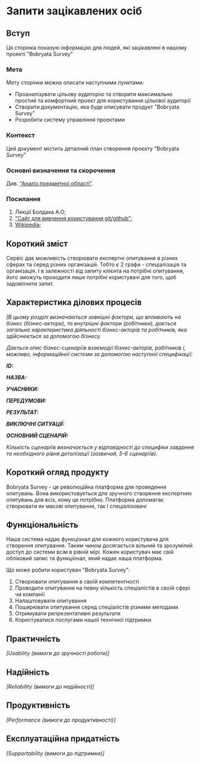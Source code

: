 # Запити зацікавлених осіб

## Вступ

Ця сторінка показую інформацію для людей, які зацікавлені в нашому проекті "Bobryata Survey"

### Мета

Мету сторінки можна описати наступними пунктами:
+ Проаналізувати цільову аудиторію та створити максимально простий та комфортний проект для користування цільової аудиторії
+ Створити документацію, яка буде описувати продукт "Bobryata Survey"
+ Розробити систему управління проектами

### Контекст

Цей документ містить деталний план створення проєкту "Bobryata Survey"


### Основні визначення та скорочення

Див. ["Аналіз предметної області"](https://bochka123.github.io/bobryataStars/requirements/state-of-the-art.html#%D0%BE%D1%81%D0%BD%D0%BE%D0%B2%D0%BD%D1%96-%D0%B2%D0%B8%D0%B7%D0%BD%D0%B0%D1%87%D0%B5%D0%BD%D0%BD%D1%8F).


### Посилання

1. Лекції Болдака А.О;
2. ["Сайт для вивчення користування git/github"](https://www.atlassian.com/ru/git/tutorials/what-is-git);
3. [Wikipedia](https://ru.wikipedia.org/);


## Короткий зміст

Сервіс дає можливість створювати експертні опитування в різних сферах та серед різних організацій. Тобто є 2 графи - спеціалізація та організація. І в залежності від запиту клієнта на потрібні опитування, його зможуть проходити лише потрібні користувачі для того, щоб задовілнити запит. 

## Характеристика ділових процесів

*[В цьому розділі визначаються зовнішні фактори, що впливають на бізнес (бізнес-актори), 
та внутрішні фактори (робітники), дається загальна характеристика діяльності бізнес-акторів 
та робітників, яка здійснюється за допомогою бізнесу.*

*Дається опис бізнес-сценаріїв взаємодії бізнес-акторів, робітників і, можливо, інформаційної системи за допомогою наступної
специфікації:*

   
***ID:***
    
***НАЗВА:***
    
***УЧАСНИКИ:***

***ПЕРЕДУМОВИ:***

***РЕЗУЛЬТАТ:***

***ВИКЛЮЧНІ СИТУАЦІЇ:***

***ОСНОВНИЙ СЦЕНАРІЙ:***

*Кількість сценаріїв визначається у відповідності до специфіки завдання та необхідного 
рівня деталізації (зазвичай, 5-6 сценаріїв).*

## Короткий огляд продукту

Bobryata Survey - це революційна платформа для проведення опитувань. Вона використовується
для зручного створення експертних опитувань для всіх, кому це потрібно. Платформа допомагає
створювати як масові опитування, так і спеціалізовані


## Функціональність

Наша система надає функціонал для кожного користувача для створення опитування. Таким чином
досягається вільний та зрозумілий доступ до системи всім в рівній мірі. Кожен користувач має свій обліковий запис та функціонал, який надає наша платформа.

Що може робити користувач "Bobryata Survey":
1. Створювати опитування в своїй компетентності
2. Проводити опитування на певну кількість спеціалістів в своїй сфері чи компанії
3. Налаштовувати опитування
4. Поширювати опитування серед спеціалістів різними методами
5. Отримувати репрезентативні результати 
6. Користуватися послугами нашої технічної підтримки

## Практичність

*[Usability (вимоги до зручності роботи)]*

## Надійність

*[Reliability (вимоги до надійності)]*

## Продуктивність

*[Performance (вимоги до продуктивності)]*

## Експлуатаційна придатність

*[Supportability (вимоги до підтримки)]*

